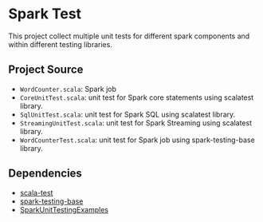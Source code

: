 Spark Test
==========
This project collect multiple unit tests for different spark components and within different testing libraries.

Project Source
--------------
   * `WordCounter.scala`: Spark job
   * `CoreUnitTest.scala`: unit test for Spark core statements using scalatest library.
   * `SqlUnitTest.scala`: unit test for Spark SQL using scalatest library.
   * `StreamingUnitTest.scala`: unit test for Spark Streaming using scalatest library.
   * `WordCounterTest.scala`: unit test for Spark job using spark-testing-base library.


Dependencies
------------
   * [scala-test](http://www.scalatest.org/)
   * [spark-testing-base](https://github.com/holdenk/spark-testing-base)
   * [SparkUnitTestingExamples](https://github.com/tmalaska/SparkUnitTestingExamples)